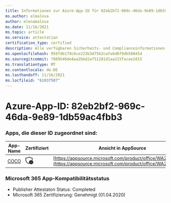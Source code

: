 ```yaml
---
title: Informationen zur Azure-App-ID für 82eb2bf2-969c-46da-9e89-1db59ac4fbb3
ms.author: elmalova
author: elenamalova
ms.date: 11/16/2021
ms.topic: article
ms.service: attestation
certification_type: certified
description: Alle verfügbaren Sicherheits- und Complianceinformationen für 82eb2bf2-969c-46da-9e89-1db59ac4fbb3.
ms.openlocfilehash: 958fdb179c6ce223b3d7562cafa6d0f9db58045d
ms.sourcegitcommit: 7989546de4aa2bbd2a751281d1aa215facae2d15
ms.translationtype: MT
ms.contentlocale: de-DE
ms.lasthandoff: 11/16/2021
ms.locfileid: "61037507"
---
```

# <a name="azure-app-id-82eb2bf2-969c-46da-9e89-1db59ac4fbb3"></a>Azure-App-ID: 82eb2bf2-969c-46da-9e89-1db59ac4fbb3


### <a name="apps-associated-with-this-id"></a>Apps, die dieser ID zugeordnet sind:
| **App-Name** | **Zertifiziert** | **Ansicht in AppSource** |
|--------------|---------------|-----------------------|
| [COCO](https://docs.microsoft.com/microsoft-365-app-certification/forward/WA200001468) | <img alt="Certified application badge" src="../media/certified-badge.png" height="25" width="25" /> | [https://appsource.microsoft.com/product/office/WA200001468](https://appsource.microsoft.com/product/office/WA200001468) |

### <a name="microsoft-365-app-compliance-status"></a>Microsoft 365 App-Kompatibilitätsstatus
- Publisher Attestaton Status: Completed
- Microsoft 365 Zertifizierung: Genehmigt (01.04.2020)
